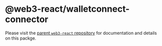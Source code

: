 # @web3-react/walletconnect-connector

Please visit the [parent `web3-react` repository](https://github.com/NoahZinsmeister/web3-react) for documentation and details on this packge.
